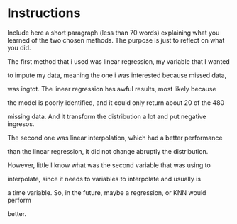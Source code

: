 # Instructions

Include here a short paragraph (less than 70 words) explaining what you
learned of the two chosen methods. The purpose is just to reflect on what
you did.



The first method that i used was linear regression, my variable that I wanted 

to impute my data, meaning the one i was interested because missed data, 

was ingtot. The linear regression has awful results, most likely because

the model is poorly identified, and it could only return about 20 of the 480 

missing data. And it transform the distribution a lot and put negative ingresos. 

The second one was linear interpolation, which had a better performance

than the linear regression, it did not change abruptly the distribution. 

However, little I know what was the second variable that was using to 

interpolate, since it needs to variables to interpolate and usually is 

a time variable. So, in the future, maybe a regression, or KNN would perform

better.

